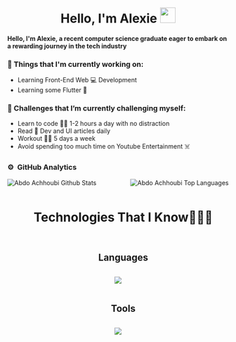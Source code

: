 <h1 align="center"><b> Hello, I'm Alexie </b><img src="https://media.giphy.com/media/hvRJCLFzcasrR4ia7z/giphy.gif" width="35"></h1>
<!--  -->

<h4>Hello, I'm Alexie, a recent computer science graduate eager to embark on a rewarding journey in the tech industry </h4>
                                                                                                                                     
### 💼  Things that I'm currently working on: 
* Learning Front-End Web :computer: Development
* Learning some Flutter :calling:

### 🌱 Challenges that I’m currently challenging myself:
* Learn to code :man_technologist: 1-2 hours a day with no distraction 
* Read :newspaper: Dev and UI articles daily 
* Workout :weight_lifting_man: 5 days a week 
* Avoid spending too much time on Youtube Entertainment :skull_and_crossbones:                                                                                                            

### ⚙️ &nbsp;GitHub Analytics
<div style="display: flex; justify-content: space-between; align-items: center;">

   <img align="center" src="https://github-readme-stats.vercel.app/api?username=AlexieLinardatos&include_all_commits=true&count_private=true&show_icons=true&line_height=30&title_color=CDB4DB&icon_color=CDB4DB&text_color=D3D3D3&bg_color=0A0A0A" alt="Abdo Achhoubi Github Stats">

   <img src="https://github-readme-stats.vercel.app/api/top-langs/?username=AlexieLinardatos&layout=compact&theme=dark&bg_color=0A0A0A" alt="Abdo Achhoubi Top Languages"/>

</div>



<!--h1 without bottom border-->
<div id="user-content-toc">
  <ul align="center">
    <summary><h1 style="display: inline-block">Technologies That I Know👨🏻‍💻</h1></summary>
  </ul>
</div>


<!--h1 without bottom border-->
<div id="user-content-toc">
  <ul align="center">
    <summary><h2 style="display: inline-block">Languages</h2></summary>
  </ul>
</div>
<!--tech stack icons-->
<p align="center">
  <a href="https://skillicons.dev">
    <img src="https://skillicons.dev/icons?i=py,java,html,js,cpp,c,dart, kotlin,mysql,css" />
  </a>
</p>

<!--h1 without bottom border-->
<div id="user-content-toc">
  <ul align="center">
    <summary><h2 style="display: inline-block">Tools</h2></summary>
  </ul>
</div>
<!--tech stack icons-->
<p align="center">
  <a href="https://skillicons.dev">
    <img src="https://skillicons.dev/icons?i=git,vscode,linux,androidstudio,firebase,atom,gradle " />
  </a>
</p>



